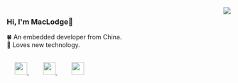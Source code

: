 <img align="right" src="https://github-readme-stats.vercel.app/api?username=EchoHeim&show_icons=true&icon_color=805AD5&text_color=5cb3cc&bg_color=ffffff&hide_title=true" />

<p align="left">
  <h3> Hi, I'm MacLodge👋 </h3>
  <font>🍀 An embedded developer from China.</font>
  <br>
  <font>🎐 Loves new technology.</font>
  <br><br>
  
  &emsp;
  <a href="https://echoheim.netlify.app" target="_blank">
    <img src="https://cdn.jsdelivr.net/gh/EchoHeim/actapb/docs/images/icons8-cocktail-50.png" width="28px"/>
  </a> 
  &emsp;&emsp;
  <a href= "https://cdn.jsdelivr.net/gh/EchoHeim/actapb/docs/images/Qart_CodeMonkey.gif" target="_blank">
    <img src="https://cdn.jsdelivr.net/gh/EchoHeim/actapb/docs/images/icons8-wechat-48.png" width="28px"/>
  </a>
  &emsp;&emsp;
  <a href="https://blog.csdn.net/hsl416604093" target="_blank">
    <img src="https://cdn.jsdelivr.net/gh/EchoHeim/actapb/docs/images/icons8-csdn-48.png" width="28px"/>
  </a>
  <br>
</p>
